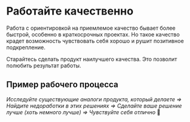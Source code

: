 # Работайте качественно

Работа с&nbsp;ориентировкой на&nbsp;приемлемое качество бывает более быстрой, особенно в&nbsp;краткосрочных проектах.
Но&nbsp;такое качество крадет возможность чувствовать себя хорошо и&nbsp;рушит позитивное подкрепление.

Старайтесь сделать продукт наилучшего качества. Это позволит полюбить результат работы.

## Пример рабочего процесса

*Исследуйте существующие аналоги продукта, который делаете &rArr;
Найдите недоработки в&nbsp;этих решениях &rArr;
Сделайте ваше решение лучше \(хоть немного лучше\) &rArr;
Чувствуйте себя отлично* 😤
